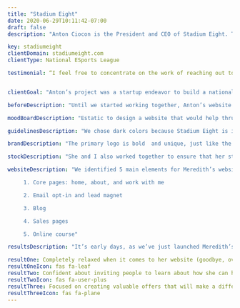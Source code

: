 ```yaml
---
title: "Stadium Eight"
date: 2020-06-29T10:11:42-07:00
draft: false
description: "Anton Ciocon is the President and CEO of Stadium Eight. Through Stadium Eight, students across the United States compete and showcase their skills and abilities. Anton’s leadership experience at non-profit organizations and competitive gaming allows him to connect with and coach gamers from different backgrounds. He believes in taking a holistic approach to gaming and esports to help players make changes in their environment, mindset, movement and nutrition in a way that is aligned with their passions and intuition."

key: stadiumeight
clientDomain: stadiumeight.com
clientType: National ESports League

testimonial: “I feel free to concentrate on the work of reaching out to my audience and helping my clients. You really took the time to understand who I am, and therefore, what my business is here to do. You took a genuine interest in my goals to help people, and worked with me to gently bring out things about my brand that I was unable to articulate on my own. You have a wealth of knowledge from your different life experiences, which I appreciate. Your perspective is very valuable to health coaches like me.”


clientGoal: "Anton’s project was a startup endeavor to build a national esports league. He had spent months preparing games and acquiring sponsors but never really had the opportunity to create a website himself. He was ready for a website that acurately reflected the brand of Stadium Eight but also had practical applications so that is updated according to their needs throughout each season. He also wanted a website that’s easy to update so that adding new content, upcoming events, and matchups would no longer feel overwhelming. And of course, he wanted his new website to help him attract more players, coaches, and sponsors."

beforeDescription: "Until we started working together, Anton’s website had never been a priority in his business. He had been opting for low-cost, temporary fixes and using templates that never quite felt like the Stadium Eight brand. “Before working with you, my team was extremely overwhelmed with all of the features we wanted our website to have. We had no real idea of what we wanted or needed the website to be. We just wanted potential partners and players to be able to access resources and understand what Stadium Eight is. This made us feel stuck in our business. We weren’t looking forward to writing or updating content on our website.“"

moodBoardDescription: "Estatic to design a website that would help thrust the world towards the future of gaming through the amazing work Anton and his team had been doing - complete with a fresh brand kit, polished messaging and copy, and carefully curated imagery - we kicked off the design process by putting together a few pictures for inspiration."

guidelinesDescription: "We chose dark colors because Stadium Eight is in the world of gaming. To create a futuristic, energetic look that matches Anton’s confidence and excitement, we used Work Sans for headings and Roboto for body text." 

brandDescription: "The primary logo is bold  and unique, just like the work Stadium Eight has done. The combination of heavy lines and bright colors gives the brand a modern and eye-catching aesthetic. While the bold, work sans font adds balance. The icon was perfect for the navbar and for instances where we needed a small version. For the brand mark, we created an abstract shape, which is a special and personal symbol for Anton. The  blue and red colors were a nod to the tradtional colors of two opossing sides in most sports such as the NBA, Tae Kwon Do, and even politics."

stockDescription: "She and I also worked together to ensure that her stock photo collection was consistent with our shared value of fostering diverse and inclusive communities. We used images that accurately and realistically reflects Meredith’s audience. Anton wanted her brand personality to match the gaming culture of dark colors with light neon-like accents. This is what I used to anchor the stock photography. We worked together to ensure that her stock photo collection"

websiteDescription: "We identified 5 main elements for Meredith’s website:

     1. Core pages: home, about, and work with me

     2. Email opt-in and lead magnet

     3. Blog

     4. Sales pages

     5. Online course"

resultsDescription: "It’s early days, as we’ve just launched Meredith’s new website. But she’s already feeling the immediate boost of a brand new website that feels like her brand. She’s…"

resultOne: Completely relaxed when it comes to her website (goodbye, overwhelm!)
resultOneIcon: fas fa-leaf
resultTwo: Confident about inviting people to learn about how she can help because she feels proud of her business
resultTwoIcon: fas fa-user-plus
resultThree: Focused on creating valuable offers that will make a difference in her clients’ lives
resultThreeIcon: fas fa-plane
---
```


